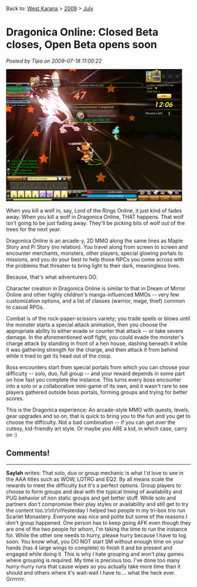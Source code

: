 Back to: [West Karana](/posts/westkarana.md) > [2009](/posts/2009/westkarana.md) > [July](./westkarana.md)
# Dragonica Online: Closed Beta closes, Open Beta opens soon

*Posted by Tipa on 2009-07-18 11:00:22*

![Bringing the smackdown to mangy wolves everywhere.](../../../uploads/2009/07/Dragonica-2009-07-02-16-21-04-64.jpg "Bringing the smackdown to mangy wolves everywhere.")

When you kill a wolf in, say, Lord of the Rings Online, it just kind of fades away. When you kill a wolf in Dragonica Online, THAT happens. That wolf isn't going to be just fading away. They'll be picking bits of wolf out of the trees for the next year.

Dragonica Online is an arcade-y, 2D MMO along the same lines as Maple Story and Pi Story (no relation). You travel along from screen to screen and encounter merchants, monsters, other players, special glowing portals to missions, and you do your best to help those NPCs you come across with the problems that threaten to bring light to their dark, meaningless lives.

Because, that's what adventurers DO.

Character creation in Dragonica Online is similar to that in Dream of Mirror Online and other highly children's manga-influenced MMOs -- very few customization options, and a list of classes (warrior, mage, thief) common to casual RPGs.

Combat is of the rock-paper-scissors variety; you trade spells or blows until the monster starts a special attack animation, then you choose the appropriate ability to either evade or counter that attack -- or take severe damage. In the aforementioned wolf fight, you could evade the monster's charge attack by standing in front of a hen house, dashing beneath it while it was gathering strength for the charge, and then attack it from behind while it tried to get its head out of the coop.

Boss encounters start from special portals from which you can choose your difficulty -- solo, duo, full group -- and your reward depends in some part on how fast you complete the instance. This turns every boss encounter into a solo or a collaborative mini-game of its own, and it wasn't rare to see players gathered outside boss portals, forming groups and trying for better scores.

This is the Dragonica experience: An arcade-style MMO with quests, levels, gear upgrades and so on, that is quick to bring you to the fun and you get to choose the difficulty. Not a bad combination -- if you can get over the cutesy, kid-friendly art style. Or maybe you ARE a kid, in which case, carry on :)

## Comments!
---
**Saylah** writes: That solo, duo or group mechanic is what I'd love to see in the AAA titles such as WOW, LOTRO and EQ2.  By all means scale the rewards to meet the difficulty but it's a perfect options.  Group players to choose to form groups and deal with the typical timing of availability and PUG behavior of non static groups and get better stuff.  While solo and partners don't compromise their play styles or availability and still get to try the content too.\r\n\r\nYesterday I helped two people in my tri-box trio run Scarlet Monastery.  Everyone was nice and polite but some of the reasons I don't group happened.  One person has to keep going AFK even though they are one of the two people for whom, I'm taking the time to run the instance for.  While the other one needs to hurry, please hurry because I have to log soon.  You know what, you DO NOT start SM without enough time on your hands (has 4 large wings to complete) to finish it and be present and engaged while doing it.  This is why I hate grouping and won't play games where grouping is required.  My time is precious too. I've done too many hurry-hurry runs that cause wipes so you actually take more time than it should and others where it's wait-wait I have to.... what the heck ever.  Grrrrrrr.
